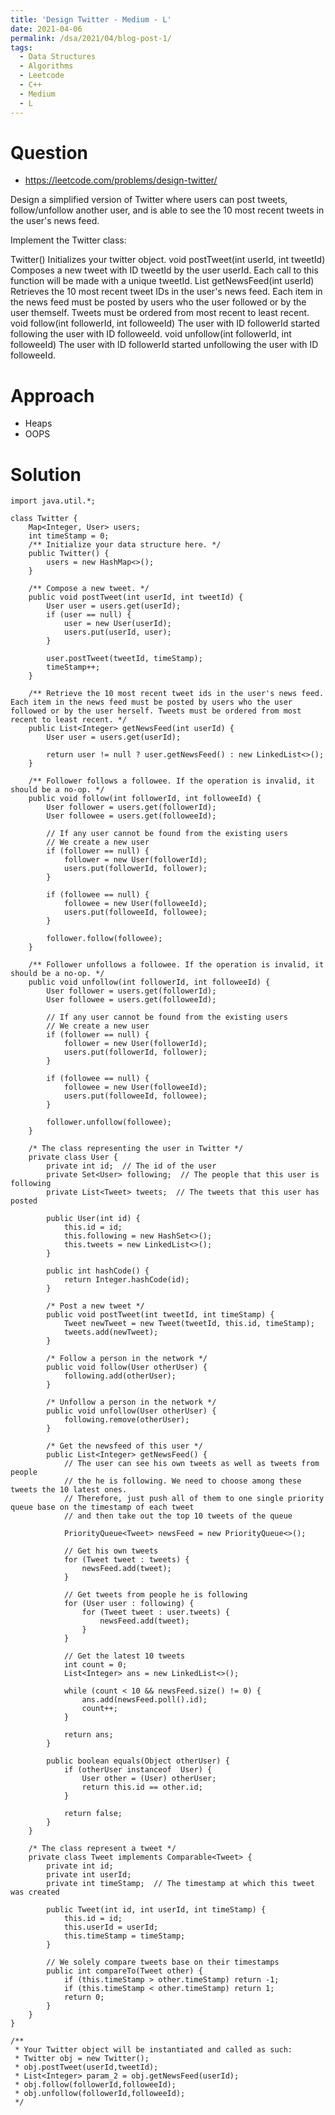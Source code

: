 ```yaml
---
title: 'Design Twitter - Medium - L'
date: 2021-04-06
permalink: /dsa/2021/04/blog-post-1/
tags:
  - Data Structures
  - Algorithms
  - Leetcode
  - C++
  - Medium
  - L
---
```


# Question

- https://leetcode.com/problems/design-twitter/

Design a simplified version of Twitter where users can post tweets, follow/unfollow another user, and is able to see the 10 most recent tweets in the user's news feed.

Implement the Twitter class:

Twitter() Initializes your twitter object.
void postTweet(int userId, int tweetId) Composes a new tweet with ID tweetId by the user userId. Each call to this function will be made with a unique tweetId.
List<Integer> getNewsFeed(int userId) Retrieves the 10 most recent tweet IDs in the user's news feed. Each item in the news feed must be posted by users who the user followed or by the user themself. Tweets must be ordered from most recent to least recent.
void follow(int followerId, int followeeId) The user with ID followerId started following the user with ID followeeId.
void unfollow(int followerId, int followeeId) The user with ID followerId started unfollowing the user with ID followeeId.

# Approach

- Heaps
- OOPS


# Solution
```
import java.util.*;

class Twitter {
    Map<Integer, User> users;
    int timeStamp = 0;
    /** Initialize your data structure here. */
    public Twitter() {
        users = new HashMap<>();
    }

    /** Compose a new tweet. */
    public void postTweet(int userId, int tweetId) {
        User user = users.get(userId);
        if (user == null) {
            user = new User(userId);
            users.put(userId, user);
        }
        
        user.postTweet(tweetId, timeStamp);
        timeStamp++;
    }

    /** Retrieve the 10 most recent tweet ids in the user's news feed. Each item in the news feed must be posted by users who the user followed or by the user herself. Tweets must be ordered from most recent to least recent. */
    public List<Integer> getNewsFeed(int userId) {
        User user = users.get(userId);

        return user != null ? user.getNewsFeed() : new LinkedList<>();
    }

    /** Follower follows a followee. If the operation is invalid, it should be a no-op. */
    public void follow(int followerId, int followeeId) {
        User follower = users.get(followerId);
        User followee = users.get(followeeId);
        
        // If any user cannot be found from the existing users
        // We create a new user
        if (follower == null) {
            follower = new User(followerId);
            users.put(followerId, follower);
        }
        
        if (followee == null) {
            followee = new User(followeeId);
            users.put(followeeId, followee);
        }

        follower.follow(followee);
    }

    /** Follower unfollows a followee. If the operation is invalid, it should be a no-op. */
    public void unfollow(int followerId, int followeeId) {
        User follower = users.get(followerId);
        User followee = users.get(followeeId);

        // If any user cannot be found from the existing users
        // We create a new user
        if (follower == null) {
            follower = new User(followerId);
            users.put(followerId, follower);
        }
        
        if (followee == null) {
            followee = new User(followeeId);
            users.put(followeeId, followee);
        }
        
        follower.unfollow(followee);
    }

    /* The class representing the user in Twitter */
    private class User {
        private int id;  // The id of the user
        private Set<User> following;  // The people that this user is following
        private List<Tweet> tweets;  // The tweets that this user has posted

        public User(int id) {
            this.id = id;
            this.following = new HashSet<>();
            this.tweets = new LinkedList<>();
        }

        public int hashCode() {
            return Integer.hashCode(id);
        }

        /* Post a new tweet */
        public void postTweet(int tweetId, int timeStamp) {
            Tweet newTweet = new Tweet(tweetId, this.id, timeStamp);
            tweets.add(newTweet);
        }

        /* Follow a person in the network */
        public void follow(User otherUser) {
            following.add(otherUser);
        }

        /* Unfollow a person in the network */
        public void unfollow(User otherUser) {
            following.remove(otherUser);
        }

        /* Get the newsfeed of this user */
        public List<Integer> getNewsFeed() {
            // The user can see his own tweets as well as tweets from people
            // the he is following. We need to choose among these tweets the 10 latest ones.
            // Therefore, just push all of them to one single priority queue base on the timestamp of each tweet
            // and then take out the top 10 tweets of the queue
            
            PriorityQueue<Tweet> newsFeed = new PriorityQueue<>();
            
            // Get his own tweets
            for (Tweet tweet : tweets) {
                newsFeed.add(tweet);
            }
            
            // Get tweets from people he is following
            for (User user : following) {
                for (Tweet tweet : user.tweets) {
                    newsFeed.add(tweet);
                }
            }
            
            // Get the latest 10 tweets
            int count = 0;
            List<Integer> ans = new LinkedList<>();
            
            while (count < 10 && newsFeed.size() != 0) {
                ans.add(newsFeed.poll().id);
                count++;
            }
            
            return ans;
        }

        public boolean equals(Object otherUser) {
            if (otherUser instanceof  User) {
                User other = (User) otherUser;
                return this.id == other.id;
            }

            return false;
        }
    }

    /* The class represent a tweet */
    private class Tweet implements Comparable<Tweet> {
        private int id;
        private int userId;
        private int timeStamp;  // The timestamp at which this tweet was created

        public Tweet(int id, int userId, int timeStamp) {
            this.id = id;
            this.userId = userId;
            this.timeStamp = timeStamp;
        }
        
        // We solely compare tweets base on their timestamps
        public int compareTo(Tweet other) {
            if (this.timeStamp > other.timeStamp) return -1;
            if (this.timeStamp < other.timeStamp) return 1;
            return 0;
        }
    }
}

/**
 * Your Twitter object will be instantiated and called as such:
 * Twitter obj = new Twitter();
 * obj.postTweet(userId,tweetId);
 * List<Integer> param_2 = obj.getNewsFeed(userId);
 * obj.follow(followerId,followeeId);
 * obj.unfollow(followerId,followeeId);
 */
```